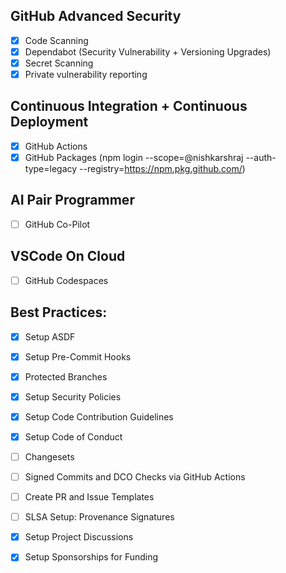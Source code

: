 ## GitHub Advanced Security

- [x] Code Scanning
- [x] Dependabot (Security Vulnerability + Versioning Upgrades)
- [x] Secret Scanning
- [x] Private vulnerability reporting

## Continuous Integration + Continuous Deployment

- [x] GitHub Actions
- [x] GitHub Packages (npm login --scope=@nishkarshraj --auth-type=legacy --registry=https://npm.pkg.github.com/)

## AI Pair Programmer

- [ ] GitHub Co-Pilot

## VSCode On Cloud

- [ ] GitHub Codespaces

##  Best Practices:

- [x] Setup ASDF

- [x] Setup Pre-Commit Hooks

- [x] Protected Branches

- [x] Setup Security Policies

- [x] Setup Code Contribution Guidelines

- [x] Setup Code of Conduct

- [ ] Changesets

- [ ] Signed Commits and DCO Checks via GitHub Actions

- [ ] Create PR and Issue Templates

- [ ] SLSA Setup: Provenance Signatures

- [x] Setup Project Discussions

- [x] Setup Sponsorships for Funding
